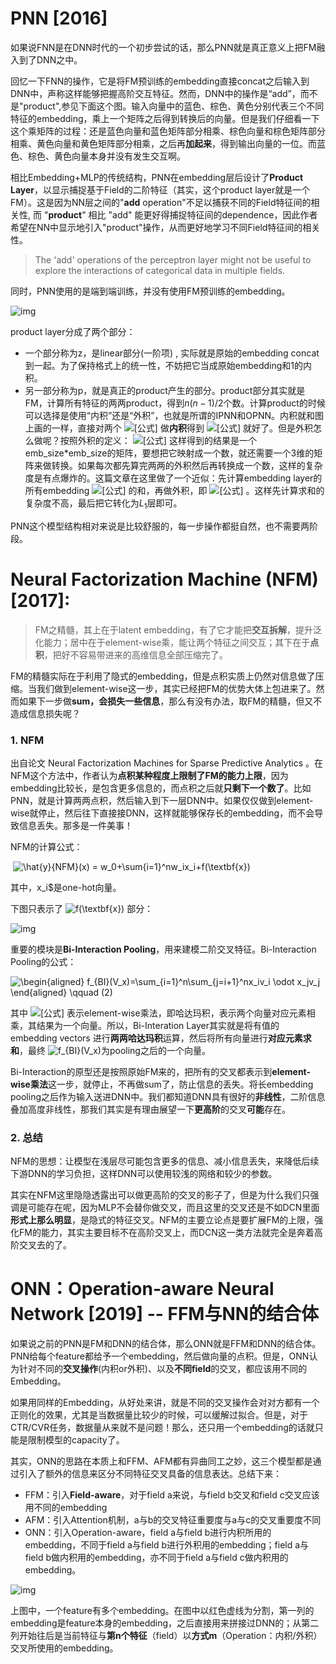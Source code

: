 # PNN [2016]

如果说FNN是在DNN时代的一个初步尝试的话，那么PNN就是真正意义上把FM融入到了DNN之中。

回忆一下FNN的操作，它是将FM预训练的embedding直接concat之后输入到DNN中，声称这样能够把握高阶交互特征。然而，DNN中的操作是“add”，而不是"product",参见下面这个图。输入向量中的蓝色、棕色、黄色分别代表三个不同特征的embedding，乘上一个矩阵之后得到转换后的向量。但是我们仔细看一下这个乘矩阵的过程：还是蓝色向量和蓝色矩阵部分相乘、棕色向量和棕色矩阵部分相乘、黄色向量和黄色矩阵部分相乘，之后再**加起来**，得到输出向量的一位。而蓝色、棕色、黄色向量本身并没有发生交互啊。



相比Embedding+MLP的传统结构，PNN在embedding层后设计了**Product Layer**，以显示捕捉基于Field的二阶特征（其实，这个product layer就是一个FM）。这是因为NN层之间的"**add** operation"不足以捕获不同的Field特征间的相关性, 而 "**product**" 相比 "add" 能更好得捕捉特征间的dependence，因此作者希望在NN中显示地引入"product"操作，从而更好地学习不同Field特征间的相关性。

> The 'add' operations of the perceptron layer might not be useful to explore the interactions of categorical data in multiple fields. 

同时，PNN使用的是端到端训练，并没有使用FM预训练的embedding。

![img](https://pic4.zhimg.com/v2-e369b34fe90f9b5cdba0ed40bc56ec4f_b.png)

product layer分成了两个部分：

- 一个部分称为z，是linear部分(一阶项) , 实际就是原始的embedding concat到一起。为了保持格式上的统一性，不妨把它当成原始embedding和1的内积。
- 另一部分称为p，就是真正的product产生的部分。product部分其实就是FM，计算所有特征的两两product，得到$n(n-1)/2$个数。计算product的时候可以选择是使用“内积”还是“外积”，也就是所谓的IPNN和OPNN。内积就和图上画的一样，直接对两个 ![[公式]](https://www.zhihu.com/equation?tex=f) 做**内积**得到 ![[公式]](https://www.zhihu.com/equation?tex=p) 就好了。但是外积怎么做呢？按照外积的定义： ![[公式]](https://www.zhihu.com/equation?tex=g%28f_i%2Cf_j%29%3Df_if_j%5ET) 这样得到的结果是一个emb\_size*emb\_size的矩阵，要想把它映射成一个数，就还需要一个3维的矩阵来做转换。如果每次都先算完两两的外积然后再转换成一个数，这样的复杂度是有点爆炸的。这篇文章在这里做了一个近似：先计算embedding layer的所有embedding ![[公式]](https://www.zhihu.com/equation?tex=f) 的和，再做外积，即 ![[公式]](https://www.zhihu.com/equation?tex=p%3Df_%5Csum+f_%5Csum%5ET) 。这样先计算求和的复杂度不高，最后把它转化为$L_1$层即可。



PNN这个模型结构相对来说是比较舒服的，每一步操作都挺自然，也不需要两阶段。



# Neural Factorization Machine (NFM) [2017]:

> FM之精髓，其上在于latent embedding，有了它才能把**交互拆解**，提升泛化能力；居中在于element-wise乘，能让两个特征之间交互；其下在于**点积**，把好不容易带进来的高维信息全部压缩完了。

FM的精髓实际在于利用了隐式的embedding，但是点积实质上仍然对信息做了压缩。当我们做到element-wise这一步，其实已经把FM的优势大体上包进来了。然而如果下一步做**sum，会损失一些信息**，那么有没有办法，取FM的精髓，但又不造成信息损失呢？

### 1. NFM

出自论文 Neural Factorization Machines for Sparse Predictive Analytics 。在NFM这个方法中，作者认为**点积某种程度上限制了FM的能力上限**，因为embedding比较长，是包含更多信息的，而点积之后就**只剩下一个数了**。比如PNN，就是计算两两点积，然后输入到下一层DNN中。如果仅仅做到element-wise就停止，然后往下直接接DNN，这样就能够保存长的embedding，而不会导致信息丢失。那多是一件美事！

NFM的计算公式：

​                                                                      ![\hat{y}_{NFM}(x) = w_0+\sum_{i=1}^nw_ix_i+f(\textbf{x})](https://www.zhihu.com/equation?tex=%5Chat%7By%7D_%7BNFM%7D(x)%20%3D%20w_0%2B%5Csum_%7Bi%3D1%7D%5Enw_ix_i%2Bf(%5Ctextbf%7Bx%7D))  

其中，x_i$是one-hot向量。

下图只表示了 ![f(\textbf{x})](https://www.zhihu.com/equation?tex=f(%5Ctextbf%7Bx%7D))  部分：

![img](https://pic2.zhimg.com/v2-22c31f89569e3d24e732e82e2cfe7fc9_b.png)



重要的模块是**Bi-Interaction Pooling**，用来建模二阶交叉特征。Bi-Interaction Pooling的公式：

![\begin{aligned} f_{BI}(V_x)=\sum_{i=1}^n\sum_{j=i+1}^nx_iv_i \odot x_jv_j \end{aligned} \qquad (2)](https://www.zhihu.com/equation?tex=%5Cbegin%7Baligned%7D%20f_%7BBI%7D(V_x)%3D%5Csum_%7Bi%3D1%7D%5En%5Csum_%7Bj%3Di%2B1%7D%5Enx_iv_i%20%5Codot%20x_jv_j%20%5Cend%7Baligned%7D%20%5Cqquad%20(2))

其中 ![[公式]](https://www.zhihu.com/equation?tex=%5Codot) 表示element-wise乘法，即哈达玛积，表示两个向量对应元素相乘，其结果为一个向量。所以，Bi-Interation Layer其实就是将有值的embedding vectors 进行**两两哈达玛积**运算，然后将所有向量进行**对应元素求和**，最终 ![f_{BI}(V_x)](https://www.zhihu.com/equation?tex=f_%7BBI%7D(V_x))为pooling之后的一个向量。

Bi-Interaction的原型还是按照原始FM来的，把所有的交叉都表示到**element-wise乘法**这一步，就停止，不再做sum了，防止信息的丢失。将长embedding pooling之后作为输入送进DNN中。我们都知道DNN具有很好的**非线性**，二阶信息叠加高度非线性，那我们其实是有理由展望一下**更高阶**的交叉**可能**存在。

### 2. 总结

NFM的思想：让模型在浅层尽可能包含更多的信息、减小信息丢失，来降低后续下游DNN的学习负担，这样DNN可以使用较浅的网络和较少的参数。

其实在NFM这里隐隐透露出可以做更高阶的交叉的影子了，但是为什么我们只强调是可能存在呢，因为MLP不会替你做交叉，而且这里的交叉还是不如DCN里面**形式上那么明显**，是隐式的特征交叉。NFM的主要立论点是要扩展FM的上限，强化FM的能力，其实主要目标不在高阶交叉上，而DCN这一类方法就完全是奔着高阶交叉去的了。



# ONN：Operation-aware Neural Network [2019] -- FFM与NN的结合体

如果说之前的PNN是FM和DNN的结合体，那么ONN就是FFM和DNN的结合体。PNN给每个feature都给予一个embedding，然后做向量的点积。但是，ONN认为针对不同的**交叉操作**(内积or外积)、以及**不同field**的交叉，都应该用不同的Embedding。

如果用同样的Embedding，从好处来讲，就是不同的交叉操作会对对方都有一个正则化的效果，尤其是当数据量比较少的时候，可以缓解过拟合。但是，对于CTR/CVR任务，数据量从来就不是问题！那么，还只用一个embedding的话就只能是限制模型的capacity了。

其实，ONN的思路在本质上和FFM、AFM都有异曲同工之妙，这三个模型都是通过引入了额外的信息来区分不同特征交叉具备的信息表达。总结下来：

- FFM：引入**Field-aware**，对于field a来说，与field b交叉和field c交叉应该用不同的embedding
- AFM：引入Attention机制，a与b的交叉特征重要度与a与c的交叉重要度不同
- ONN：引入Operation-aware，field a与field b进行内积所用的embedding，不同于field a与field b进行外积用的embedding；field a与field b做内积用的embedding，亦不同于field a与field c做内积用的embedding。

![img](https://pic3.zhimg.com/v2-e6110f85fc89c4c6dc26b03c0d4cfd62_b.png)

上图中，一个feature有多个embedding。在图中以红色虚线为分割，第一列的embedding是feature本身的embedding，之后直接用来拼接过DNN的；从第二列开始往后是当前特征与**第n个特征**（field）以**方式m**（Operation：内积/外积）交叉所使用的embedding。


